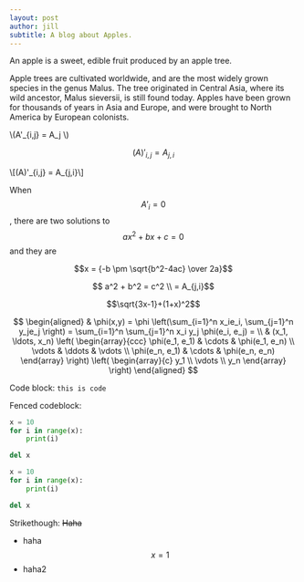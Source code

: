 ```yaml
---
layout: post
author: jill
subtitle: A blog about Apples.
---
```

An apple is a sweet, edible fruit produced by an apple tree.

Apple trees are cultivated worldwide, and are the most widely grown
species in the genus Malus. The tree originated in Central Asia, where
its wild ancestor, Malus sieversii, is still found today. Apples have
been grown for thousands of years in Asia and Europe, and were brought
to North America by European colonists.

\\(A'_{i,j} = A_j \\)


 
$$(A)'_{i,j} = A_{j,i}$$ 

\\[(A)'\_{i,j} = A\_{j,i}\\]


When $$A'_i = 0_{} $$, there
are two solutions to $$ax^2 + bx + c = 0$$ and they are

$$x = {-b \pm \sqrt{b^2-4ac} \over 2a}$$

$$ a^2 + b^2 = c^2 \\ = A_{j,i}$$

$$\sqrt{3x-1}+(1+x)^2$$

$$
\begin{aligned}
  & \phi(x,y) = \phi \left(\sum_{i=1}^n x_ie_i, \sum_{j=1}^n y_je_j \right)
  = \sum_{i=1}^n \sum_{j=1}^n x_i y_j \phi(e_i, e_j) = \\
  & (x_1, \ldots, x_n) \left( \begin{array}{ccc}
      \phi(e_1, e_1) & \cdots & \phi(e_1, e_n) \\
      \vdots & \ddots & \vdots \\
      \phi(e_n, e_1) & \cdots & \phi(e_n, e_n)
    \end{array} \right)
  \left( \begin{array}{c}
      y_1 \\
      \vdots \\
      y_n
    \end{array} \right)
\end{aligned}
$$


Code block: `this is code`

Fenced codeblock: 
```python
x = 10
for i in range(x):
    print(i)

del x
```

~~~~~~python
x = 10
for i in range(x):
    print(i)

del x
~~~~~~

Strikethough: 
~~Haha~~

- haha $$ x=1 $$
- haha2